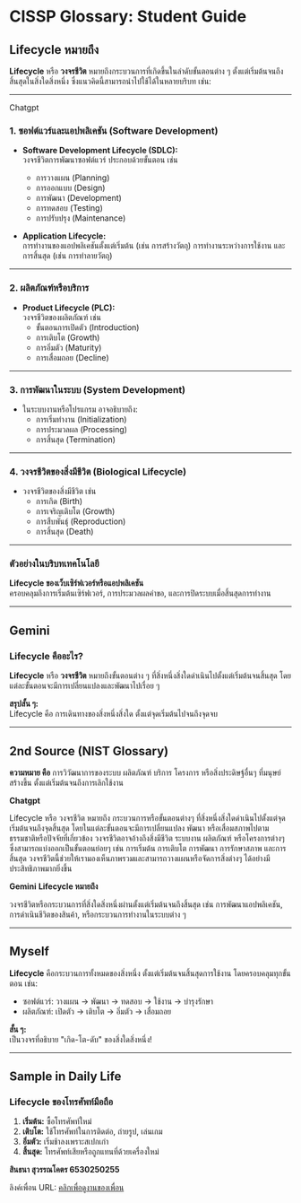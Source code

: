  
# CISSP Glossary: Student Guide

## Lifecycle หมายถึง
**Lifecycle** หรือ **วงจรชีวิต** หมายถึงกระบวนการที่เกิดขึ้นในลำดับขั้นตอนต่าง ๆ ตั้งแต่เริ่มต้นจนถึงสิ้นสุดในสิ่งใดสิ่งหนึ่ง ซึ่งแนวคิดนี้สามารถนำไปใช้ได้ในหลายบริบท เช่น:

---

Chatgpt
### 1. ซอฟต์แวร์และแอปพลิเคชัน (Software Development)
- **Software Development Lifecycle (SDLC):**  
  วงจรชีวิตการพัฒนาซอฟต์แวร์ ประกอบด้วยขั้นตอน เช่น  
  - การวางแผน (Planning)  
  - การออกแบบ (Design)  
  - การพัฒนา (Development)  
  - การทดสอบ (Testing)  
  - การปรับปรุง (Maintenance)  

- **Application Lifecycle:**  
  การทำงานของแอปพลิเคชันตั้งแต่เริ่มต้น (เช่น การสร้างวัตถุ) การทำงานระหว่างการใช้งาน และการสิ้นสุด (เช่น การทำลายวัตถุ)

---

### 2. ผลิตภัณฑ์หรือบริการ
- **Product Lifecycle (PLC):**  
  วงจรชีวิตของผลิตภัณฑ์ เช่น  
  - ขั้นตอนการเปิดตัว (Introduction)  
  - การเติบโต (Growth)  
  - การอิ่มตัว (Maturity)  
  - การเสื่อมถอย (Decline)

---

### 3. การพัฒนาในระบบ (System Development)
- ในระบบงานหรือโปรแกรม อาจอธิบายถึง:
  - การเริ่มทำงาน (Initialization)  
  - การประมวลผล (Processing)  
  - การสิ้นสุด (Termination)

---

### 4. วงจรชีวิตของสิ่งมีชีวิต (Biological Lifecycle)
- วงจรชีวิตของสิ่งมีชีวิต เช่น  
  - การเกิด (Birth)  
  - การเจริญเติบโต (Growth)  
  - การสืบพันธุ์ (Reproduction)  
  - การสิ้นสุด (Death)

---

### ตัวอย่างในบริบทเทคโนโลยี
**Lifecycle ของเว็บเซิร์ฟเวอร์หรือแอปพลิเคชัน**  
ครอบคลุมถึงการเริ่มต้นเซิร์ฟเวอร์, การประมวลผลคำขอ, และการปิดระบบเมื่อสิ้นสุดการทำงาน

---

## Gemini  
### Lifecycle คืออะไร?  
**Lifecycle** หรือ **วงจรชีวิต** หมายถึงขั้นตอนต่าง ๆ ที่สิ่งหนึ่งสิ่งใดดำเนินไปตั้งแต่เริ่มต้นจนสิ้นสุด โดยแต่ละขั้นตอนจะมีการเปลี่ยนแปลงและพัฒนาไปเรื่อย ๆ  

**สรุปสั้น ๆ:**  
Lifecycle คือ การเดินทางของสิ่งหนึ่งสิ่งใด ตั้งแต่จุดเริ่มต้นไปจนถึงจุดจบ  

---

## 2nd Source (NIST Glossary)

**ความหมาย คือ**
การวิวัฒนาการของระบบ ผลิตภัณฑ์ บริการ โครงการ หรือสิ่งประดิษฐ์อื่นๆ ที่มนุษย์สร้างขึ้น ตั้งแต่เริ่มต้นจนถึงการเลิกใช้งาน

**Chatgpt**

Lifecycle หรือ วงจรชีวิต หมายถึง กระบวนการหรือขั้นตอนต่างๆ ที่สิ่งหนึ่งสิ่งใดดำเนินไปตั้งแต่จุดเริ่มต้นจนถึงจุดสิ้นสุด โดยในแต่ละขั้นตอนจะมีการเปลี่ยนแปลง พัฒนา หรือเสื่อมสภาพไปตามธรรมชาติหรือปัจจัยที่เกี่ยวข้อง วงจรชีวิตอาจอ้างถึงสิ่งมีชีวิต ระบบงาน ผลิตภัณฑ์ หรือโครงการต่างๆ ซึ่งสามารถแบ่งออกเป็นขั้นตอนย่อยๆ เช่น การเริ่มต้น การเติบโต การพัฒนา การรักษาสภาพ และการสิ้นสุด วงจรชีวิตนี้ช่วยให้เรามองเห็นภาพรวมและสามารถวางแผนหรือจัดการสิ่งต่างๆ ได้อย่างมีประสิทธิภาพมากยิ่งขึ้น

**Gemini**
**Lifecycle หมายถึง**  

วงจรชีวิตหรือกระบวนการที่สิ่งใดสิ่งหนึ่งผ่านตั้งแต่เริ่มต้นจนถึงสิ้นสุด เช่น การพัฒนาแอปพลิเคชัน, การดำเนินชีวิตของสินค้า, หรือกระบวนการทำงานในระบบต่าง ๆ

---

## Myself
**Lifecycle** คือกระบวนการทั้งหมดของสิ่งหนึ่ง ตั้งแต่เริ่มต้นจนสิ้นสุดการใช้งาน โดยครอบคลุมทุกขั้นตอน เช่น:
- ซอฟต์แวร์: วางแผน → พัฒนา → ทดสอบ → ใช้งาน → บำรุงรักษา  
- ผลิตภัณฑ์: เปิดตัว → เติบโต → อิ่มตัว → เสื่อมถอย  

**สั้น ๆ:**  
เป็นวงจรที่อธิบาย "เกิด-โต-ดับ" ของสิ่งใดสิ่งหนึ่ง!

---

## Sample in Daily Life  
### Lifecycle ของโทรศัพท์มือถือ
1. **เริ่มต้น:** ซื้อโทรศัพท์ใหม่  
2. **เติบโต:** ใช้โทรศัพท์ในการติดต่อ, ถ่ายรูป, เล่นเกม  
3. **อิ่มตัว:** เริ่มช้าลงเพราะสเปกเก่า  
4. **สิ้นสุด:** โทรศัพท์เสียหรือถูกแทนที่ด้วยเครื่องใหม่


**สินธนา สุวรรณโคตร 6530250255**

ลิงค์เพื่อน
URL: [คลิกเพื่อดูงานของเพื่อน](https://kasidit1647.github.io/lifecycle.html)

